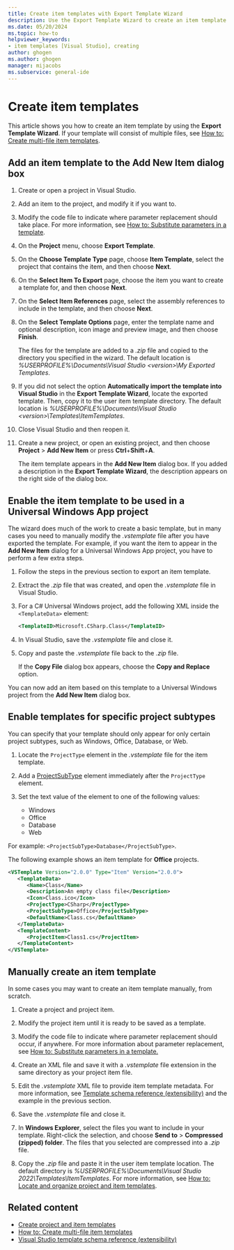```yaml
---
title: Create item templates with Export Template Wizard
description: Use the Export Template Wizard to create an item template in Visual Studio, and enable the template to be used in a Universal Windows App project.
ms.date: 05/20/2024
ms.topic: how-to
helpviewer_keywords:
- item templates [Visual Studio], creating
author: ghogen
ms.author: ghogen
manager: mijacobs
ms.subservice: general-ide
---
```

# Create item templates

This article shows you how to create an item template by using the **Export Template Wizard**. If your template will consist of multiple files, see [How to: Create multi-file item templates](../ide/how-to-create-multi-file-item-templates.md).

## Add an item template to the Add New Item dialog box

1. Create or open a project in Visual Studio.

1. Add an item to the project, and modify it if you want to.

1. Modify the code file to indicate where parameter replacement should take place. For more information, see [How to: Substitute parameters in a template](../ide/how-to-substitute-parameters-in-a-template.md).

1. On the **Project** menu, choose **Export Template**.

1. On the **Choose Template Type** page, choose **Item Template**, select the project that contains the item, and then choose **Next**.

1. On the **Select Item To Export** page, choose the item you want to create a template for, and then choose **Next**.

1. On the **Select Item References** page, select the assembly references to include in the template, and then choose **Next**.

1. On the **Select Template Options** page, enter the template name and optional description, icon image and preview image, and then choose **Finish**.

    The files for the template are added to a *.zip* file and copied to the directory you specified in the wizard. The default location is *%USERPROFILE%\Documents\Visual Studio \<version\>\My Exported Templates*.

1. If you did not select the option **Automatically import the template into Visual Studio** in the **Export Template Wizard**, locate the exported template. Then, copy it to the user item template directory. The default location is *%USERPROFILE%\Documents\Visual Studio \<version\>\Templates\ItemTemplates*.

1. Close Visual Studio and then reopen it.

1. Create a new project, or open an existing project, and then choose **Project** > **Add New Item** or press **Ctrl**+**Shift**+**A**.

   The item template appears in the **Add New Item** dialog box. If you added a description in the **Export Template Wizard**, the description appears on the right side of the dialog box.

## Enable the item template to be used in a Universal Windows App project

The wizard does much of the work to create a basic template, but in many cases you need to manually modify the *.vstemplate* file after you have exported the template. For example, if you want the item to appear in the **Add New Item** dialog for a Universal Windows App project, you have to perform a few extra steps.

1. Follow the steps in the previous section to export an item template.

1. Extract the *.zip* file that was created, and open the *.vstemplate* file in Visual Studio.

1. For a C# Universal Windows project, add the following XML inside the `<TemplateData>` element:

   ```xml
   <TemplateID>Microsoft.CSharp.Class</TemplateID>
   ```

1. In Visual Studio, save the *.vstemplate* file and close it.

1. Copy and paste the *.vstemplate* file back to the *.zip* file.

     If the **Copy File** dialog box appears, choose the **Copy and Replace** option.

You can now add an item based on this template to a Universal Windows project from the **Add New Item** dialog box.

## Enable templates for specific project subtypes

You can specify that your template should only appear for only certain project subtypes, such as Windows, Office, Database, or Web.

1. Locate the `ProjectType` element in the *.vstemplate* file for the item template.

1. Add a [ProjectSubType](../extensibility/projectsubtype-element-visual-studio-templates.md) element immediately after the `ProjectType` element.

1. Set the text value of the element to one of the following values:

    - Windows
    - Office
    - Database
    - Web

For example: `<ProjectSubType>Database</ProjectSubType>`.

The following example shows an item template for **Office** projects.

```xml
<VSTemplate Version="2.0.0" Type="Item" Version="2.0.0">
   <TemplateData>
      <Name>Class</Name>
      <Description>An empty class file</Description>
      <Icon>Class.ico</Icon>
      <ProjectType>CSharp</ProjectType>
      <ProjectSubType>Office</ProjectSubType>
      <DefaultName>Class.cs</DefaultName>
   </TemplateData>
   <TemplateContent>
      <ProjectItem>Class1.cs</ProjectItem>
   </TemplateContent>
</VSTemplate>
```

## Manually create an item template

In some cases you may want to create an item template manually, from scratch.

1. Create a project and project item.

2. Modify the project item until it is ready to be saved as a template.

3. Modify the code file to indicate where parameter replacement should occur, if anywhere. For more information about parameter replacement, see [How to: Substitute parameters in a template.](../ide/how-to-substitute-parameters-in-a-template.md)

4. Create an XML file and save it with a *.vstemplate* file extension in the same directory as your project item file.

5. Edit the *.vstemplate* XML file to provide item template metadata. For more information, see [Template schema reference (extensibility)](../extensibility/visual-studio-template-schema-reference.md) and the example in the previous section.

6. Save the *.vstemplate* file and close it.

7. In **Windows Explorer**, select the files you want to include in your template. Right-click the selection, and choose **Send to** > **Compressed (zipped) folder**. The files that you selected are compressed into a *.zip* file.

8. Copy the *.zip* file and paste it in the user item template location. The default directory is *%USERPROFILE%\Documents\Visual Studio 2022\Templates\ItemTemplates*. For more information, see [How to: Locate and organize project and item templates](../ide/how-to-locate-and-organize-project-and-item-templates.md).

## Related content

- [Create project and item templates](../ide/creating-project-and-item-templates.md)
- [How to: Create multi-file item templates](../ide/how-to-create-multi-file-item-templates.md)
- [Visual Studio template schema reference (extensibility)](../extensibility/visual-studio-template-schema-reference.md)
